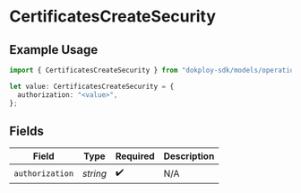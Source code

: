 # CertificatesCreateSecurity

## Example Usage

```typescript
import { CertificatesCreateSecurity } from "dokploy-sdk/models/operations";

let value: CertificatesCreateSecurity = {
  authorization: "<value>",
};
```

## Fields

| Field              | Type               | Required           | Description        |
| ------------------ | ------------------ | ------------------ | ------------------ |
| `authorization`    | *string*           | :heavy_check_mark: | N/A                |